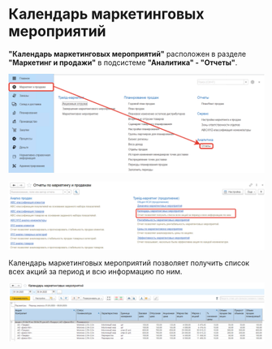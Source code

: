 # Календарь маркетинговых мероприятий

**"Календарь маркетинговых мероприятий"** расположен в разделе **"Маркетинг и продажи"** в подсистеме **"Аналитика" - "Отчеты"**.

[![1][1]][1]

[![2][2]][2]

Календарь маркетинговых мероприятий позволяет получить список всех акций за период и всю информацию по ним.

[![4][4]][4]

[1]: StockReport.assets/1.png
[2]: StockReport.assets/2.png
[3]: StockReport.assets/3.png
[4]: StockReport.assets/4.png